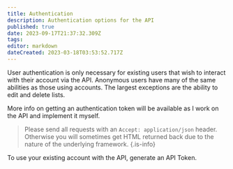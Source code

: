 ```yaml
---
title: Authentication
description: Authentication options for the API
published: true
date: 2023-09-17T21:37:32.309Z
tags: 
editor: markdown
dateCreated: 2023-03-18T03:53:52.717Z
---
```


User authentication is only necessary for existing users that wish to interact with their account via the API. Anonymous users have many of the same abilities as those using accounts. The largest exceptions are the ability to edit and delete lists.

More info on getting an authentication token will be available as I work on the API and implement it myself.

>	Please send all requests with an `Accept: application/json` header. Otherwise you will sometimes get HTML returned back due to the nature of the underlying framework.
{.is-info}

To use your existing account with the API, generate an API Token. 
